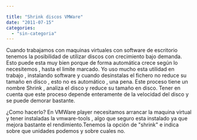 ```yaml
---

title: "Shrink discos VMWare"
date: "2011-07-15"
categories: 
  - "sin-categoria"
---
```


Cuando trabajamos con maquinas virtuales con software de escritorio tenemos la posibilidad de utilizar discos con crecimiento bajo demanda. Esto puede esta muy bien porque de forma automática crece según lo necesitemos , hasta el limite marcado. Yo uso mucho esta utilidad en trabajo , instalando software y cuando desinstalas el fichero no reduce su tamaño en disco , esto no es automático , una pena. Este proceso tiene un nombre Shrink , analiza el disco y reduce su tamaño en disco. Tener en cuenta que este proceso depende enteramente de la velocidad del disco y se puede demorar bastante.

¿Como hacerlo? En VMWare player necesitamos arrancar la maquina virtual y tener instaladas la vmware-tools , algo que seguro esta instalado ya que mejora bastante el rendimiento.Tenemos la opción de "shrink" e indica sobre que unidades podemos y sobre cuales no.

